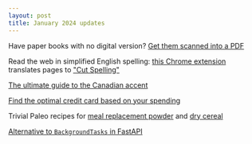 ```yaml
---
layout: post
title: January 2024 updates
---
```


Have paper books with no digital version? [Get them scanned into a PDF](http://www.bookscanning.ca/)

Read the web in simplified English spelling:
[this Chrome extension](https://chrome.google.com/webstore/detail/cutspel/hojgjeiaognigdpphinpoobgpmgpkone)
translates pages to ["Cut Spelling"](https://en.wikipedia.org/wiki/Cut_Spelling)

[The ultimate guide to the Canadian accent](https://en.wikipedia.org/wiki/Standard_Canadian_English)

[Find the optimal credit card based on your spending](https://www.finlywealth.com/calculator)

Trivial Paleo recipes for [meal replacement powder](https://github.com/andrew222651/public_notes/wiki/Paleo-meal-replacement-shake-recipes)
and [dry cereal](https://github.com/andrew222651/public_notes/wiki/Paleo-cereal-recipe)

[Alternative to `BackgroundTasks` in FastAPI](https://github.com/tiangolo/fastapi/discussions/10743)

